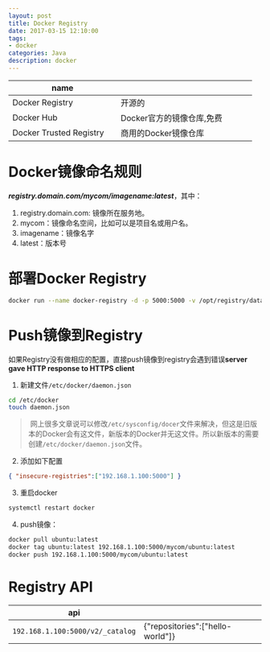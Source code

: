```yaml
---
layout: post
title: Docker Registry
date: 2017-03-15 12:10:00
tags:
- docker
categories: Java
description: docker
---
```



|              name            |                                     |
| ---------------------------- | ----------------------------------- |
| Docker Registry              | 开源的                               |
| Docker Hub                   | Docker官方的镜像仓库,免费              |
| Docker Trusted Registry      | 商用的Docker镜像仓库                  |                       


# Docker镜像命名规则
***registry.domain.com/mycom/imagename:latest***，其中：
1. registry.domain.com: 镜像所在服务地。
2. mycom：镜像命名空间，比如可以是项目名或用户名。
3. imagename：镜像名字
4. latest：版本号


# 部署Docker Registry
```bash
docker run --name docker-registry -d -p 5000:5000 -v /opt/registry/data:/var/lib/registry registry:2
```

# Push镜像到Registry

如果Registry没有做相应的配置，直接push镜像到registry会遇到错误**server gave HTTP response to HTTPS client**    
1. 新建文件`/etc/docker/daemon.json`
```bash
cd /etc/docker
touch daemon.json
```
>  网上很多文章说可以修改`/etc/sysconfig/docer`文件来解决，但这是旧版本的Docker会有这文件，新版本的Docker并无这文件。所以新版本的需要创建`/etc/docker/daemon.json`文件。
2. 添加如下配置
```json
{ "insecure-registries":["192.168.1.100:5000"] }
```
3. 重启docker
```bash
systemctl restart docker
```
4. push镜像：
```bash
docker pull ubuntu:latest
docker tag ubuntu:latest 192.168.1.100:5000/mycom/ubuntu:latest
docker push 192.168.1.100:5000/mycom/ubuntu:latest
```

# Registry API
|                      api                    |                                                   |
| ------------------------------------------- | ------------------------------------------------- |
| `192.168.1.100:5000/v2/_catalog`            |  {"repositories":["hello-world"]}                 |






